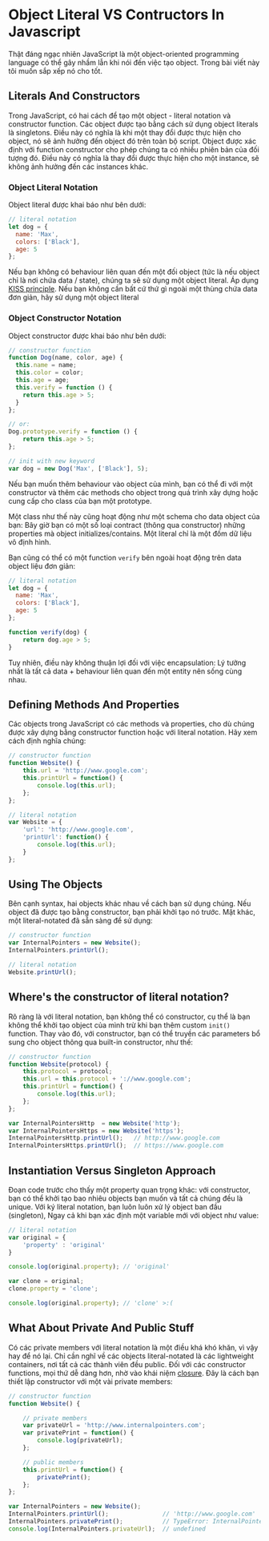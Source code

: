 # Object Literal VS Contructors In Javascript

  Thật đáng ngạc nhiên JavaScript là một object-oriented programming language
có thể gây nhầm lẫn khi nói đến việc tạo object. Trong bài viết này tôi muốn sắp
xếp nó cho tốt.

## Literals And Constructors

  Trong JavaScript, có hai cách để tạo một object - literal notation
và constructor function. Các object được tạo bằng cách sử dụng object literals
là singletons. Điều này có nghĩa là khi một thay đổi được thực hiện cho object,
nó sẽ ảnh hưởng đến object đó trên toàn bộ script. Object được xác định với
function constructor cho phép chúng ta có nhiều phiên bản của đối tượng đó.
Điều này có nghĩa là thay đổi được thực hiện cho một instance, sẽ không ảnh hưởng
đến các instances khác.

### Object Literal Notation

  Object literal được khai báo như bên dưới:

  ```javascript
  // literal notation
  let dog = {
    name: 'Max',
    colors: ['Black'],
    age: 5
  };
  ```

  Nếu bạn không có behaviour liên quan đến một đối object (tức là nếu object chỉ
là nơi chứa data / state), chúng ta sẽ sử dụng một object literal. Áp dụng
[KISS principle](https://en.wikipedia.org/wiki/KISS_principle). Nếu bạn không
cần bất cứ thứ gì ngoài một thùng chứa data đơn giản, hãy sử dụng một object literal

### Object Constructor Notation

  Object constructor được khai báo như bên dưới:

```javascript
// constructor function
function Dog(name, color, age) {
  this.name = name;
  this.color = color;
  this.age = age;
  this.verify = function () {
    return this.age > 5;
  }
};

// or:
Dog.prototype.verify = function () {
    return this.age > 5;
};

// init with new keyword
var dog = new Dog('Max', ['Black'], 5);
```

  Nếu bạn muốn thêm behaviour vào object của mình, bạn có thể đi với một
constructor và thêm các methods cho object trong quá trình xây dựng hoặc cung cấp
cho class của bạn một prototype.

  Một class như thế này cũng hoạt động như một schema cho data object của bạn:
Bây giờ bạn có một số loại contract (thông qua constructor) những properties mà
object initializes/contains. Một literal chỉ là một đốm dữ liệu vô định hình.

  Bạn cũng có thể có một function `verify` bên ngoài hoạt động trên data object liệu
đơn giản:

```javascript
// literal notation
let dog = {
  name: 'Max',
  colors: ['Black'],
  age: 5
};

function verify(dog) {
    return dog.age > 5;
}
```

  Tuy nhiên, điều này không thuận lợi đối với việc encapsulation: Lý tưởng nhất
là tất cả data + behaviour  liên quan đến một entity nên sống cùng nhau.

## Defining Methods And Properties

  Các objects trong JavaScript có các methods và properties, cho dù chúng được
xây dựng bằng constructor function hoặc với literal notation. Hãy xem cách định
nghĩa chúng:

```javascript
// constructor function
function Website() {
    this.url = 'http://www.google.com';
    this.printUrl = function() {
        console.log(this.url);
    };
};

// literal notation
var Website = {
    'url': 'http://www.google.com',
    'printUrl': function() {
        console.log(this.url);
    }
};
```

## Using The Objects

  Bên cạnh syntax, hai objects khác nhau về cách bạn sử dụng chúng. Nếu object đã
được tạo bằng constructor, bạn phải khởi tạo nó trước. Mặt khác, một
literal-notated đã sẵn sàng để sử dụng:

```js
// constructor function
var InternalPointers = new Website();
InternalPointers.printUrl();

// literal notation
Website.printUrl();
```

## Where's the constructor of literal notation?

  Rõ ràng là với literal notation, bạn không thể có constructor, cụ thể là bạn
không thể khởi tạo object của mình trừ khi bạn thêm custom `init()` function.
Thay vào đó, với constructor, bạn có thể truyền các parameters bổ sung cho object
thông qua built-in constructor, như thế:

```js
// constructor function
function Website(protocol) {
    this.protocol = protocol;
    this.url = this.protocol + '://www.google.com';
    this.printUrl = function() {
        console.log(this.url);
    };
};

var InternalPointersHttp  = new Website('http');
var InternalPointersHttps = new Website('https');
InternalPointersHttp.printUrl();   // http://www.google.com
InternalPointersHttps.printUrl();  // https://www.google.com
```

## Instantiation Versus Singleton Approach

Đoạn code trước cho thấy một property quan trọng khác: với constructor, bạn có
thể khởi tạo bao nhiêu objects bạn muốn và tất cả chúng đều là unique. Với ký
literal notation, bạn luôn luôn xử lý object ban đầu (singleton), Ngay cả khi
bạn xác định một variable mới với object như value:

```js
// literal notation
var original = {
    'property' : 'original'
}

console.log(original.property); // 'original'

var clone = original;
clone.property = 'clone';

console.log(original.property); // 'clone' >:(
```

## What About Private And Public Stuff

 Có các private members với literal notation là một điều khá khó khăn, vì vậy hay
để nó lại. Chỉ cần nghĩ về các objects literal-notated là các lightweight
containers, nơi tất cả các thành viên đều public. Đối với các constructor
functions, mọi thứ dễ dàng hơn, nhờ vào khái niệm [closure](http://javascriptissexy.com/understand-javascript-closures-with-ease/).
Đây là cách bạn thiết lập constructor với một vài private members:

```js
// constructor function
function Website() {

    // private members
    var privateUrl = 'http://www.internalpointers.com';
    var privatePrint = function() {
        console.log(privateUrl);
    };

    // public members
    this.printUrl = function() {
        privatePrint();
    };
};

var InternalPointers = new Website();
InternalPointers.printUrl();               // 'http://www.google.com'
InternalPointers.privatePrint();           // TypeError: InternalPointers.privatePrint is not a function
console.log(InternalPointers.privateUrl);  // undefined
```
